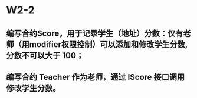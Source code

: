 # W2-2

## 编写合约Score，⽤于记录学⽣（地址）分数：仅有⽼师（⽤modifier权限控制）可以添加和修改学⽣分数,分数不可以⼤于 100； 

## 编写合约 Teacher 作为⽼师，通过 IScore 接⼝调⽤修改学⽣分数。
